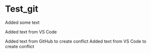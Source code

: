 # Test_git
Added some text

Added text from VS Code

Added text from GitHub to create conflict
Added text from VS Code to create conflict
